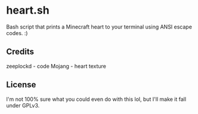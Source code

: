 # heart.sh
Bash script that prints a Minecraft heart to your terminal using ANSI escape codes. :)

## Credits
zeeplockd - code
Mojang - heart texture

## License
I'm not 100% sure what you could even do with this lol, but I'll make it fall under GPLv3.
